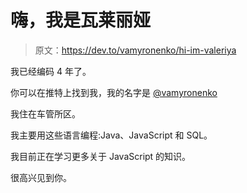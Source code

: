 # 嗨，我是瓦莱丽娅

> 原文：<https://dev.to/vamyronenko/hi-im-valeriya>

我已经编码 4 年了。

你可以在推特上找到我，我的名字是 [@vamyronenko](https://twitter.com/vamyronenko)

我住在车管所区。

我主要用这些语言编程:Java、JavaScript 和 SQL。

我目前正在学习更多关于 JavaScript 的知识。

很高兴见到你。